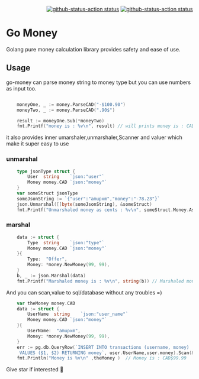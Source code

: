 
<p align="right">
  <a href="https://github.com/amupxm/go-money/actions"><img alt="github-status-action status" 
  src="https://github.com/amupxm/go-money/workflows/Go/badge.svg"></a>
  <a href="ttps://codecov.io/gh/amupxm/go-money"><img alt="github-status-action status" src="https://codecov.io/gh/amupxm/go-money/branch/master/graph/badge.svg"></a>
</p>


# Go Money

Golang pure money calculation library provides safety and ease of use.


## Usage 

go-money can parse money string to money type but you can use numbers as input too.


```go

	moneyOne, _ := money.ParseCAD("-$100.90")
	moneyTwo, _ := money.ParseCAD(".90$")

	result := moneyOne.Sub(*moneyTwo)
	fmt.Printf("money is : %v\n", result) // will prints money is : CAD$-101.80
```

it also provides inner umarshaler,unmarshaler,Scanner and valuer which make it super easy to use 

### unmarshal
```go 
	type jsonType struct {
		User  string    `json:"user"`
		Money money.CAD `json:"money"`
	}
	var someStruct jsonType
	someJsonString := `{"user":"amupxm","money":"-78.23"}`
	json.Unmarshal([]byte(someJsonString), &someStruct)
	fmt.Printf("Unmarshaled money as cents : %v\n", someStruct.Money.AsCent()) // Unmarshaled money as cents : -7823


```


### marshal
```go 
	data := struct {
		Type  string    `json:"type"`
		Money money.CAD `json:"money"`
	}{
		Type:  "Offer",
		Money: *money.NewMoney(99, 99),
	}
	b, _ := json.Marshal(data)
	fmt.Printf("Marshaled money is : %v\n", string(b)) // Marshaled money is : {"type":"Offer","money":"CAD$99.99"}

```

And you can scan,value to sql/database without any troubles =)


```go 
    var theMoney money.CAD
	data := struct {
		UserName  string    `json:"user_name"`
		Money money.CAD `json:"money"`
	}{
		UserName:  "amupxm",
		Money: *money.NewMoney(99, 99),
	}
	err := pg.db.QueryRow(`INSERT INTO transactions (username, money)
	 VALUES ($1, $2) RETURNING money`, user.UserName,user.money).Scan(&theMoney)
    fmt.Println("Money is %v\n" ,theMoney )  // Money is : CAD$99.99
```
Give star if interested  :star2:
